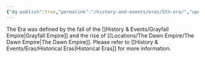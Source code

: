 ```yaml
---
{"dg-publish":true,"permalink":"/history-and-events/eras/5th-era/","updated":"2025-03-01T21:15:46.214+00:00"}
---
```


The Era was defined by the fall of the [[History & Events/Grayfall Empire\|Grayfall Empire]] and the rise of [[Locations/The Dawn Empire/The Dawn Empire\|The Dawn Empire]]. Please refer to [[History & Events/Eras/Historical Eras\|Historical Eras]] for more information. 